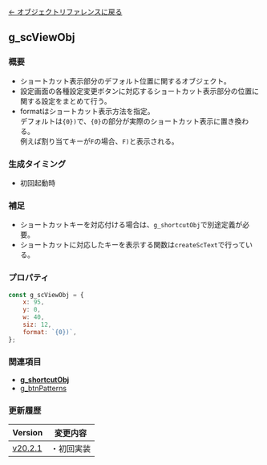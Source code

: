 [← オブジェクトリファレンスに戻る](ObjectReferenceIndex.html)  

## g_scViewObj
### 概要
- ショートカット表示部分のデフォルト位置に関するオブジェクト。
- 設定画面の各種設定変更ボタンに対応するショートカット表示部分の位置に関する設定をまとめて行う。
- formatはショートカット表示方法を指定。  
デフォルトは`{0})`で、`{0}`の部分が実際のショートカット表示に置き換わる。  
例えば割り当てキーが`F`の場合、`F)`と表示される。

### 生成タイミング
- 初回起動時

### 補足
- ショートカットキーを対応付ける場合は、`g_shortcutObj`で別途定義が必要。
- ショートカットに対応したキーを表示する関数は`createScText`で行っている。

### プロパティ
```javascript
const g_scViewObj = {
    x: 95,
    y: 0,
    w: 40,
    siz: 12,
    format: `{0})`,
};
```

### 関連項目
- [**g_shortcutObj**](obj-v0017-g_shortcutObj.html)
- [g_btnPatterns](obj-v0021-g_btnPatterns.html)

### 更新履歴

|Version|変更内容|
|----|----|
|[v20.2.1](https://github.com/cwtickle/danoniplus/releases/tag/v20.2.1)|・初回実装|